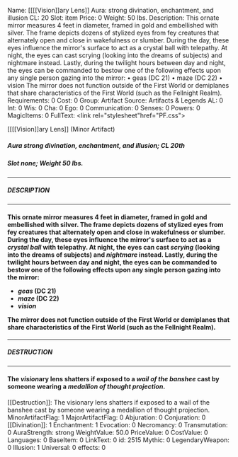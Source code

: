 Name: [[[[Vision]]ary Lens]]
Aura: strong divination, enchantment, and illusion
CL: 20
Slot: item
Price: 0
Weight: 50 lbs.
Description: This ornate mirror measures 4 feet in diameter, framed in gold and embellished with silver. The frame depicts dozens of stylized eyes from fey creatures that alternately open and close in wakefulness or slumber. During the day, these eyes influence the mirror's surface to act as a crystal ball with telepathy. At night, the eyes can cast scrying (looking into the dreams of subjects) and nightmare instead. Lastly, during the twilight hours between day and night, the eyes can be commanded to bestow one of the following effects upon any single person gazing into the mirror: • geas (DC 21) • maze (DC 22) • vision The mirror does not function outside of the First World or demiplanes that share characteristics of the First World (such as the Fellnight Realm).
Requirements: 0
Cost: 0
Group: Artifact
Source: Artifacts & Legends
AL: 0
Int: 0
Wis: 0
Cha: 0
Ego: 0
Communication: 0
Senses: 0
Powers: 0
MagicItems: 0
FullText: <link rel="stylesheet"href="PF.css"><div class="heading"><p class="alignleft">[[[[Vision]]ary Lens]] (Minor Artifact)</p><div style="clear: both;"></div></div><div><h5><b>Aura </b>strong divination, enchantment, and illusion; <b>CL </b>20th</h5><h5><b>Slot </b>none; <b>Weight </b>50 lbs.</h5></div><hr/><div><h5><b>DESCRIPTION</b></h5></div><hr/><div><h4><p>This ornate mirror measures 4 feet in diameter, framed in gold and embellished with silver. The frame depicts dozens of stylized eyes from fey creatures that alternately open and close in wakefulness or slumber. During the day, these eyes influence the mirror's surface to act as a <i>crystal ball</i> with telepathy. At night, the eyes can cast <i>scrying</i> (looking into the dreams of subjects) and <i>nightmare</i> instead. Lastly, during the twilight hours between day and night, the eyes can be commanded to bestow one of the following effects upon any single person gazing into the mirror: <ul><li> <i>geas</i> (DC 21) <li> <i>maze</i> (DC 22) <li> <i>vision</i> </ul> The mirror does not function outside of the First World or demiplanes that share characteristics of the First World (such as the Fellnight Realm).</p></h4></div><hr/><div><h5><b>DESTRUCTION</b></h5></div><hr/><div><h4><p>The <i>vision</i>ary lens shatters if exposed to a <i>wail of the banshee</i> cast by someone wearing a <i>medallion of thought projection</i>.</p></h4></div>
[[Destruction]]: The visionary lens shatters if exposed to a wail of the banshee cast by someone wearing a medallion of thought projection.
MinorArtifactFlag: 1
MajorArtifactFlag: 0
Abjuration: 0
Conjuration: 0
[[Divination]]: 1
Enchantment: 1
Evocation: 0
Necromancy: 0
Transmutation: 0
AuraStrength: strong
WeightValue: 50.0
PriceValue: 0
CostValue: 0
Languages: 0
BaseItem: 0
LinkText: 0
id: 2515
Mythic: 0
LegendaryWeapon: 0
Illusion: 1
Universal: 0
effects: 0
